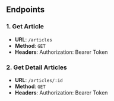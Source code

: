 ## Endpoints
### 1. Get Article
- **URL**: `/articles`
- **Method**: `GET`
- **Headers**: Authorization: Bearer Token

### 2. Get Detail Articles
- **URL**: `/articles/:id`
- **Method**: `GET`
- **Headers**: Authorization: Bearer Token
